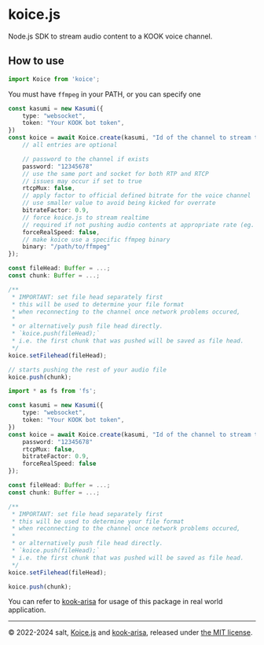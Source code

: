 # koice.js

Node.js SDK to stream audio content to a KOOK voice channel.

## How to use

```typescript
import Koice from 'koice';
```

You must have `ffmpeg` in your PATH, or you can specify one

```typescript
const kasumi = new Kasumi({
    type: "websocket",
    token: "Your KOOK bot token",
})
const koice = await Koice.create(kasumi, "Id of the channel to stream to", {
    // all entries are optional

    // password to the channel if exists
    password: "12345678"
    // use the same port and socket for both RTP and RTCP
    // issues may occur if set to true
    rtcpMux: false,
    // apply factor to official defined bitrate for the voice channel
    // use smaller value to avoid being kicked for overrate
    bitrateFactor: 0.9,
    // force koice.js to stream realtime
    // required if not pushing audio contents at appropriate rate (eg. entire track at once)
    forceRealSpeed: false,
    // make koice use a specific ffmpeg binary
    binary: "/path/to/ffmpeg"
});
```

```typescript
const fileHead: Buffer = ...;
const chunk: Buffer = ...;

/**
 * IMPORTANT: set file head separately first
 * this will be used to determine your file format
 * when reconnecting to the channel once network problems occured,
 * 
 * or alternatively push file head directly.
 * `koice.push(fileHead);`
 * i.e. the first chunk that was pushed will be saved as file head.
 */
koice.setFilehead(fileHead);

// starts pushing the rest of your audio file
koice.push(chunk);
```

```typescript
import * as fs from 'fs';

const kasumi = new Kasumi({
    type: "websocket",
    token: "Your KOOK bot token",
})
const koice = await Koice.create(kasumi, "Id of the channel to stream to", {
    password: "12345678"
    rtcpMux: false,
    bitrateFactor: 0.9,
    forceRealSpeed: false
});

const fileHead: Buffer = ...;
const chunk: Buffer = ...;

/**
 * IMPORTANT: set file head separately first
 * this will be used to determine your file format
 * when reconnecting to the channel once network problems occured,
 * 
 * or alternatively push file head directly.
 * `koice.push(fileHead);`
 * i.e. the first chunk that was pushed will be saved as file head.
 */
koice.setFilehead(fileHead);

koice.push(chunk);
```

You can refer to [kook-arisa](https://github.com/saltcute/kook-arisa) for usage of this package in real world application.

---

© 2022-2024 salt, [Koice.js](https://github.com/saltcute/Koice.js) and [kook-arisa](https://github.com/saltcute/kook-arisa), released under [the MIT license](https://github.com/saltcute/Koice.js/blob/main/LICENSE).
